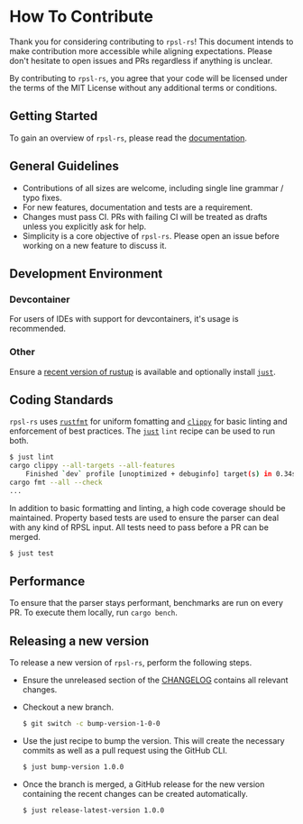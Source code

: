 # How To Contribute

Thank you for considering contributing to `rpsl-rs`!
This document intends to make contribution more accessible while aligning expectations.
Please don't hesitate to open issues and PRs regardless if anything is unclear.

By contributing to `rpsl-rs`, you agree that your code will be licensed under the terms of the MIT License without any additional terms or conditions.

## Getting Started

To gain an overview of `rpsl-rs`, please read the [documentation](https://docs.rs/rpsl-rs).

## General Guidelines

- Contributions of all sizes are welcome, including single line grammar / typo fixes.
- For new features, documentation and tests are a requirement.
- Changes must pass CI. PRs with failing CI will be treated as drafts unless you explicitly ask for help.
- Simplicity is a core objective of `rpsl-rs`. Please open an issue before working on a new feature to discuss it.

## Development Environment

### Devcontainer

For users of IDEs with support for devcontainers, it's usage is recommended.

### Other

Ensure a [recent version of rustup](https://www.rust-lang.org/tools/install) is available and optionally install [`just`].

## Coding Standards

`rpsl-rs` uses [`rustfmt`](https://github.com/rust-lang/rustfmt) for uniform fomatting and [`clippy`](https://github.com/rust-lang/rust-clippy) for basic linting and enforcement of best practices. The [`just`] `lint` recipe can be used to run both.

```sh
$ just lint
cargo clippy --all-targets --all-features
    Finished `dev` profile [unoptimized + debuginfo] target(s) in 0.34s
cargo fmt --all --check
...
```

In addition to basic formatting and linting, a high code coverage should be maintained. Property based tests are used to ensure the parser can deal with any kind of RPSL input. All tests need to pass before a PR can be merged.

```sh
$ just test
```

## Performance

To ensure that the parser stays performant, benchmarks are run on every PR. To execute them locally, run `cargo bench`.

[`just`]: https://github.com/casey/just

## Releasing a new version

To release a new version of `rpsl-rs`, perform the following steps.

- Ensure the unreleased section of the [CHANGELOG](../CHANGELOG.md) contains all relevant changes.

- Checkout a new branch.

  ```sh
  $ git switch -c bump-version-1-0-0
  ```

- Use the just recipe to bump the version. This will create the necessary commits as well as a pull request using the GitHub CLI.

  ```sh
  $ just bump-version 1.0.0
  ```

- Once the branch is merged, a GitHub release for the new version containing the recent changes can be created automatically.

  ```sh
  $ just release-latest-version 1.0.0
  ```
